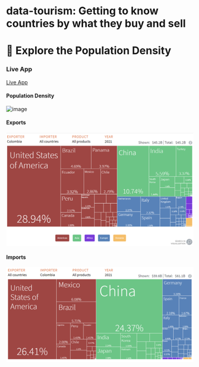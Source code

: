 # data-tourism: Getting to know countries by what they buy and sell 

**🚀 Explore the Population Density**
=======
### **Live App**

[Live App](https://data-tourism.streamlit.app/)

#### **Population Density**

![image](https://github.com/LNshuti/data-tourism/assets/13305262/c60828f8-ce65-4700-a766-295056b146e5)

#### **Exports**
![exports](image-1.png)

#### **Imports**
![imports](image-2.png)

